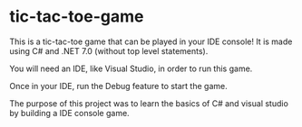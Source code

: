 # tic-tac-toe-game

This is a tic-tac-toe game that can be played in your IDE console! It is made using C# and .NET 7.0 (without top level statements).

You will need an IDE, like Visual Studio, in order to run this game.

Once in your IDE, run the Debug feature to start the game.

The purpose of this project was to learn the basics of C# and visual studio by building a IDE console game.
